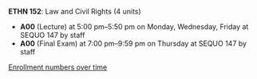 **ETHN 152**: Law and Civil Rights (4 units)

- **A00** (Lecture) at 5:00 pm–5:50 pm on Monday, Wednesday, Friday at SEQUO 147 by staff
- **A00** (Final Exam) at 7:00 pm–9:59 pm on Thursday at SEQUO 147 by staff

[Enrollment numbers over time](./ETHN152.tsv)
